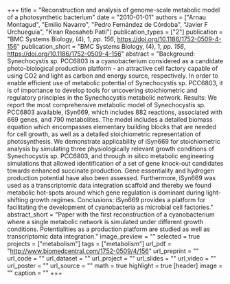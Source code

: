 +++
title = "Reconstruction and analysis of genome-scale metabolic model of a photosynthetic bacterium"
date = "2010-01-01"
authors = ["Arnau Montagud", "Emilio Navarro", "Pedro Fernández de Córdoba", "Javier F Urchueguía", "Kiran Raosaheb Patil"]
publication_types = ["2"]
publication = "BMC Systems Biology, (4), 1, _pp. 156_, https://doi.org/10.1186/1752-0509-4-156"
publication_short = "BMC Systems Biology, (4), 1, _pp. 156_, https://doi.org/10.1186/1752-0509-4-156"
abstract = "Background: Synechocystis sp. PCC6803 is a cyanobacterium considered as a candidate photo-biological production platform - an attractive cell factory capable of using CO2 and light as carbon and energy source, respectively. In order to enable efficient use of metabolic potential of Synechocystis sp. PCC6803, it is of importance to develop tools for uncovering stoichiometric and regulatory principles in the Synechocystis metabolic network. Results: We report the most comprehensive metabolic model of Synechocystis sp. PCC6803 available, iSyn669, which includes 882 reactions, associated with 669 genes, and 790 metabolites. The model includes a detailed biomass equation which encompasses elementary building blocks that are needed for cell growth, as well as a detailed stoichiometric representation of photosynthesis. We demonstrate applicability of iSyn669 for stoichiometric analysis by simulating three physiologically relevant growth conditions of Synechocystis sp. PCC6803, and through in silico metabolic engineering simulations that allowed identification of a set of gene knock-out candidates towards enhanced succinate production. Gene essentiality and hydrogen production potential have also been assessed. Furthermore, iSyn669 was used as a transcriptomic data integration scaffold and thereby we found metabolic hot-spots around which gene regulation is dominant during light-shifting growth regimes. Conclusions: iSyn669 provides a platform for facilitating the development of cyanobacteria as microbial cell factories."
abstract_short = "Paper with the first reconstruction of a cyanobacterium where a single metabolic network is simulated under different growth conditions. Potentialities as a production platform are studied as well as transcriptomic data integration."
image_preview = ""
selected = true
projects = ["metabolism"]
tags = ["metabolism"]
url_pdf = "http://www.biomedcentral.com/1752-0509/4/156"
url_preprint = ""
url_code = ""
url_dataset = ""
url_project = ""
url_slides = ""
url_video = ""
url_poster = ""
url_source = ""
math = true
highlight = true
[header]
image = ""
caption = ""
+++
